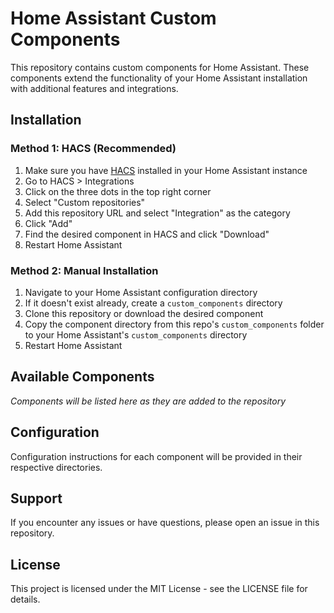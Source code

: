# Home Assistant Custom Components

This repository contains custom components for Home Assistant. These components extend the functionality of your Home Assistant installation with additional features and integrations.

## Installation

### Method 1: HACS (Recommended)

1. Make sure you have [HACS](https://hacs.xyz/) installed in your Home Assistant instance
2. Go to HACS > Integrations
3. Click on the three dots in the top right corner
4. Select "Custom repositories"
5. Add this repository URL and select "Integration" as the category
6. Click "Add"
7. Find the desired component in HACS and click "Download"
8. Restart Home Assistant

### Method 2: Manual Installation

1. Navigate to your Home Assistant configuration directory
2. If it doesn't exist already, create a `custom_components` directory
3. Clone this repository or download the desired component
4. Copy the component directory from this repo's `custom_components` folder to your Home Assistant's `custom_components` directory
5. Restart Home Assistant

## Available Components

*Components will be listed here as they are added to the repository*

## Configuration

Configuration instructions for each component will be provided in their respective directories.

## Support

If you encounter any issues or have questions, please open an issue in this repository.

## License

This project is licensed under the MIT License - see the LICENSE file for details. 
